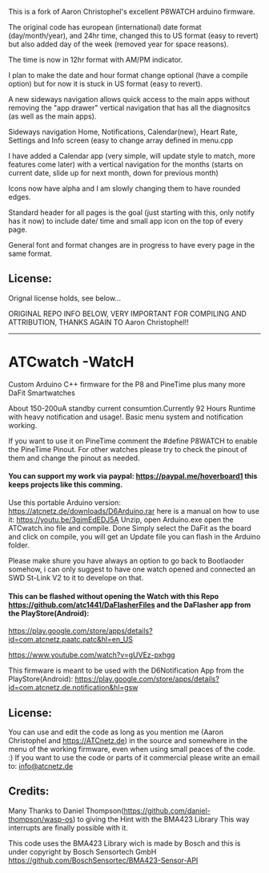 This is a fork of Aaron Christophel's excellent P8WATCH arduino firmware.

The original code has european (international) date format (day/month/year), and 24hr time, changed this to US format (easy to revert) but also added day of the week (removed year for space reasons).

The time is now in 12hr format with AM/PM indicator.

I plan to make the date and hour format change optional (have a compile option) but for now it is stuck in US format (easy to revert).

A new sideways navigation allows quick access to the main apps without removing the "app drawer" vertical navigation that has all the diagnositcs (as well as the main apps).

Sideways navigation Home, Notifications, Calendar(new), Heart Rate, Settings and Info screen (easy to change array defined in menu.cpp

I have added a Calendar app (very simple, will update style to match, more features come later) with a vertical navigation for the months (starts on current date, slide up for next month, down for previous month)

Icons now have alpha and I am slowly changing them to have rounded edges.

Standard header for all pages is the goal (just starting with this, only notify has it now) to include date/ time and small app icon on the top of every page.

General font and format changes are in progress to have every page in the same format.

## License:
Orignal license holds, see below...

ORIGINAL REPO INFO BELOW, VERY IMPORTANT FOR COMPILING AND ATTRIBUTION, THANKS AGAIN TO Aaron Christophel!!

-------------------------------------------------------------------------------------------------------------------------
# ATCwatch  -WatcH
Custom Arduino C++ firmware for the P8 and PineTime plus many more DaFit Smartwatches

About 150-200uA standby current consumtion.Currently 92 Hours Runtime with heavy notification and usage!.
Basic menu system and notification working.

If you want to use it on PineTime comment the #define P8WATCH to enable the PineTime Pinout. 
For other watches please try to check the pinout of them and change the pinout as needed.

#### You can support my work via paypal: https://paypal.me/hoverboard1 this keeps projects like this comming.

Use this portable Arduino version: https://atcnetz.de/downloads/D6Arduino.rar
here is a manual on how to use it: https://youtu.be/3gjmEdEDJ5A
Unzip, open Arduino.exe open the ATCwatch.ino file and compile. Done
Simply select the DaFit as the board and click on compile, you will get an Update file you can flash in the Arduino folder.

Please make shure you have always an option to go back to Bootlaoder somehow, i can only suggest to have one watch opened and connected an SWD St-Link V2 to it to develope on that.


#### This can be flashed without opening the Watch with this Repo https://github.com/atc1441/DaFlasherFiles and the DaFlasher app from the PlayStore(Android):
https://play.google.com/store/apps/details?id=com.atcnetz.paatc.patc&hl=en_US

https://www.youtube.com/watch?v=gUVEz-pxhgg

This firmware is meant to be used with the D6Notification App from the PlayStore(Android):
https://play.google.com/store/apps/details?id=com.atcnetz.de.notification&hl=gsw

## License:
You can use and edit the code as long as you mention me (Aaron Christophel and https://ATCnetz.de) in the source and somewhere in the menu of the working firmware, even when using small peaces of the code. :)
If you want to use the code or parts of it commercial please write an email to: info@atcnetz.de

## Credits:
Many Thanks to Daniel Thompson(https://github.com/daniel-thompson/wasp-os) to giving the Hint with the BMA423 Library
This way interrupts are finally possible with it.

This code uses the BMA423 Library wich is made by Bosch and this is under copyright by Bosch Sensortech GmbH
https://github.com/BoschSensortec/BMA423-Sensor-API
